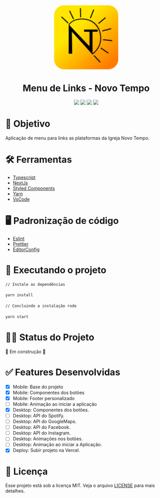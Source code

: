 <div align="center">
	<img src="https://github.com/YuriODantas/links-novo-tempo/blob/main/public/faviconNT.svg" with="800" height="200"/>
	<h1>Menu de Links - Novo Tempo</h1>
</div>
<div align="center">
  <img src="https://img.shields.io/badge/Church-Novo Tempo-orange?style=for-the-badge&logo=appveyor"/>
  <img src="https://img.shields.io/badge/Version-1.0.0-blue?style=for-the-badge&logo=appveyor"/>
  <img src="https://img.shields.io/badge/NextJs-12.0.3-informational?style=for-the-badge&logo=appveyor"/>
  <img src="https://img.shields.io/badge/Deploy-Vercel-blueviolet?style=for-the-badge&logo=appveyor"/>
</div>

# 🎯 Objetivo

Aplicação de menu para links as plataformas da Igreja Novo Tempo.

# 🛠️ Ferramentas

* [Typescript](https://www.typescriptlang.org/)
* [NextJs](https://nextjs.org/)
* [Styled Components](https://styled-components.com/)
* [Yarn](https://yarnpkg.com/)
* [VsCode](https://code.visualstudio.com/)

# 🖥️ Padronização de código

* [Eslint](https://eslint.org/)
* [Prettier](https://prettier.io/)
* [EditorConfig](https://editorconfig.org/)


# 🚀 Executando o projeto

```bash
// Instale as dependências

yarn install

// Concluindo a instalação rode

yarn start
```

# 💪🏻 Status do Projeto

🚧   Em construção   🚧

# ✅ Features Desenvolvidas

-   [x] Mobile: Base do projeto
-   [x] Mobile: Componentes dos botões
-   [x] Mobile: Footer personalizado
-   [ ] Mobile: Animação ao iniciar a aplicação
-   [x] Desktop: Componentes dos botões.
-   [ ] Desktop: API do Spotify.
-   [ ] Desktop: API do GoogleMaps.
-   [ ] Desktop: API do Facebook.
-   [ ] Desktop: API do Instagram.
-   [ ] Desktop: Animações nos botões.
-   [ ] Desktop: Animação ao iniciar a Aplicação.
-   [x] Deploy: Subir projeto na Vercel.

# 📝 Licença

Esse projeto está sob a licença MIT. Veja o arquivo [LICENSE](/LICENSE) para mais detalhes.
